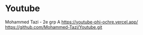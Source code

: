 # Youtube
Mohammed Tazi - 2e grp A
https://youtube-phi-ochre.vercel.app/
https://github.com/Mohammed-Tazi/Youtube.git